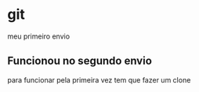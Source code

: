 # git
meu primeiro envio
## Funcionou no segundo envio
para funcionar pela primeira vez tem que fazer um clone
